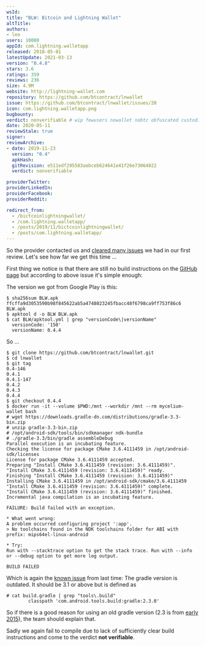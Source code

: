 ```yaml
---
wsId: 
title: "BLW: Bitcoin and Lightning Wallet"
altTitle: 
authors:
- leo
users: 10000
appId: com.lightning.walletapp
released: 2018-05-01
latestUpdate: 2021-03-13
version: "0.4.8"
stars: 3.6
ratings: 359
reviews: 236
size: 4.9M
website: http://lightning-wallet.com
repository: https://github.com/btcontract/lnwallet
issue: https://github.com/btcontract/lnwallet/issues/20
icon: com.lightning.walletapp.png
bugbounty: 
verdict: nonverifiable # wip fewusers nowallet nobtc obfuscated custodial nosource nonverifiable reproducible bounty defunct
date: 2020-05-11
reviewStale: true
signer: 
reviewArchive:
- date: 2019-11-23
  version: "0.4"
  apkHash: 
  gitRevision: e511edf295583aebceb624641e41f26e73064022
  verdict: nonverifiable

providerTwitter: 
providerLinkedIn: 
providerFacebook: 
providerReddit: 

redirect_from:
  - /bictcoinlightningwallet/
  - /com.lightning.walletapp/
  - /posts/2019/11/bictcoinlightningwallet/
  - /posts/com.lightning.walletapp/
---
```



So the provider contacted us and 
[cleared many issues](https://gitlab.com/walletscrutiny/walletScrutinyCom/-/issues/106)
we had in our first review. Let's see how far we get this time ...

First thing we notice is that there are still no build instructions on the
[GitHub page](https://github.com/btcontract/lnwallet) but according to above
issue it's simple enough:

The version we got from Google Play is this:

```
$ sha256sum BLW.apk 
ffcffa9d3053590b98f845622ab5a4748023245fbacc48f6798ca9ff753f86c6  BLW.apk
$ apktool d -o BLW BLW.apk 
$ cat BLW/apktool.yml | grep "versionCode\|versionName"
  versionCode: '150'
  versionName: 0.4.4
```

So ...

```
$ git clone https://github.com/btcontract/lnwallet.git
$ cd lnwallet
$ git tag
0.4-146
0.4.1
0.4.1-147
0.4.2
0.4.3
0.4.4
$ git checkout 0.4.4 
$ docker run -it --volume $PWD:/mnt --workdir /mnt --rm mycelium-wallet bash 
# wget https://downloads.gradle-dn.com/distributions/gradle-3.3-bin.zip
# unzip gradle-3.3-bin.zip
# /opt/android-sdk/tools/bin/sdkmanager ndk-bundle
# ./gradle-3.3/bin/gradle assembleDebug
Parallel execution is an incubating feature.
Checking the license for package CMake 3.6.4111459 in /opt/android-sdk/licenses
License for package CMake 3.6.4111459 accepted.
Preparing "Install CMake 3.6.4111459 (revision: 3.6.4111459)".
"Install CMake 3.6.4111459 (revision: 3.6.4111459)" ready.
Finishing "Install CMake 3.6.4111459 (revision: 3.6.4111459)"
Installing CMake 3.6.4111459 in /opt/android-sdk/cmake/3.6.4111459
"Install CMake 3.6.4111459 (revision: 3.6.4111459)" complete.
"Install CMake 3.6.4111459 (revision: 3.6.4111459)" finished.
Incremental java compilation is an incubating feature.

FAILURE: Build failed with an exception.

* What went wrong:
A problem occurred configuring project ':app'.
> No toolchains found in the NDK toolchains folder for ABI with prefix: mips64el-linux-android

* Try:
Run with --stacktrace option to get the stack trace. Run with --info or --debug option to get more log output.

BUILD FAILED
```

Which is again the [known issue](https://stackoverflow.com/a/52204135/969478)
from last time: The
gradle version is outdated. It should be 3.1 or above but is defined as

```
# cat build.gradle | grep "tools\.build"
        classpath 'com.android.tools.build:gradle:2.3.0'
```

So if there is a good reason for using an old gradle version (2.3 is from
[early 2015](https://gradle.org/releases/)), the team should explain that.

Sadly we again fail to compile due to lack of sufficiently clear build
instructions and come to the verdict **not verifiable**.
